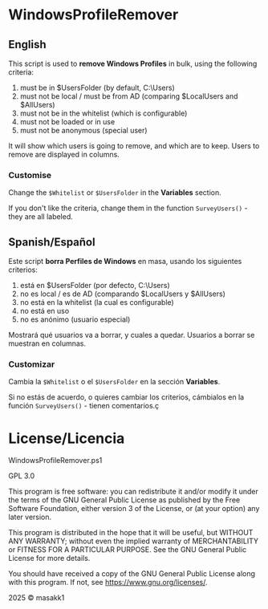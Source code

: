 # WindowsProfileRemover
## English
This script is used to **remove Windows Profiles** in bulk, using the following criteria:

1. must be in $UsersFolder              (by default, C:\Users\)
2. must not be local / must be from AD  (comparing $LocalUsers and $AllUsers)
3. must not be in the whitelist         (which is configurable)
4. must not be loaded or in use
5. must not be anonymous                (special user)

It will show which users is going to remove, and which are to keep. Users to remove are displayed in columns.

### Customise
Change the `$Whitelist` or `$UsersFolder` in the **Variables** section.

If you don't like the criteria, change them in the function `SurveyUsers()` - they are all labeled.

## Spanish/Español
Este script **borra Perfiles de Windows** en masa, usando los siguientes criterios:

1. está en $UsersFolder      (por defecto, C:\Users\)
2. no es local / es de AD    (comparando $LocalUsers y $AllUsers)
3. no está en la whitelist   (la cual es configurable)
4. no está en uso
5. no es anónimo             (usuario especial)

Mostrará qué usuarios va a borrar, y cuales a quedar. Usuarios a borrar se muestran en columnas.

### Customizar
Cambia la `$Whitelist` o el `$UsersFolder` en la sección **Variables**.

Si no estás de acuerdo, o quieres cambiar los criterios, cámbialos en la función `SurveyUsers()` - tienen comentarios.ç

# License/Licencia
WindowsProfileRemover.ps1

GPL 3.0

This program is free software: you can redistribute it and/or
modify it under the terms of the GNU General Public License as
published by the Free Software Foundation, either version 3 of
the License, or (at your option) any later version.

This program is distributed in the hope that it will be useful,
but WITHOUT ANY WARRANTY; without even the implied warranty of
MERCHANTABILITY or FITNESS FOR A PARTICULAR PURPOSE.
See the GNU General Public License for more details.

You should have received a copy of the GNU General Public License
along with this program. If not, see <https://www.gnu.org/licenses/>.

2025 © masakk1
